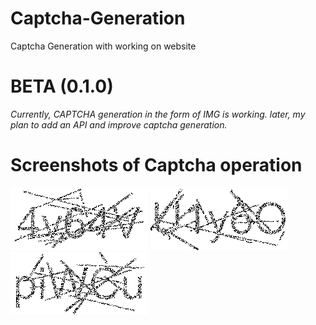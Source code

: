 # Captcha-Generation
Captcha Generation with working on website


# BETA (0.1.0)
*Currently, CAPTCHA generation in the form of IMG is working. later, my plan to add an API and improve captcha generation.*

# Screenshots of Captcha operation
![sc1](screenshots/captcha_test_1.png) 
![sc2](screenshots/captcha_test_2.png) 
![sc3](screenshots/captcha_test_3.png) 
